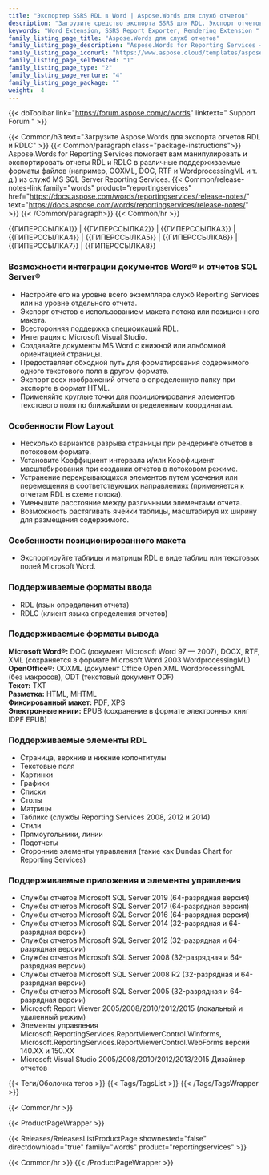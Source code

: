 ```yaml
---
title: "Экспортер SSRS RDL в Word | Aspose.Words для служб отчетов"
description: "Загрузите средство экспорта SSRS для RDL. Экспорт отчетов в форматы Word (DOC, DOCX, PDF, RTF, HTML, MHTML, ODT, TXT, XPS и WordprocessingML) из служб отчетов SQL Server."
keywords: "Word Extension, SSRS Report Exporter, Rendering Extension "
family_listing_page_title: "Aspose.Words для служб отчетов"
family_listing_page_description: "Aspose.Words for Reporting Services — это расширение рендеринга, предназначенное для разработчиков программного обеспечения для экспорта отчетов RDL и RDLC в виде документов DOC, DOCX, PDF, RTF, HTML, MHTML, ODT, TXT, XPS и WordprocessingML из служб Microsoft SQL Server Reporting Services."
family_listing_page_iconurl: "https://www.aspose.cloud/templates/aspose/App_Themes/V3/images/words/272x272/aspose_words-for-reporting-services.png"
family_listing_page_selfHosted: "1"
family_listing_page_type: "2"
family_listing_page_venture: "4"
family_listing_page_package: ""
weight:  4
---
```


{{< dbToolbar link="https://forum.aspose.com/c/words" linktext=" Support Forum " >}}

{{< Common/h3 text="Загрузите Aspose.Words для экспорта отчетов RDL и RDLC"  >}}
{{< Common/paragraph class="package-instructions">}}
Aspose.Words for Reporting Services помогает вам манипулировать и экспортировать отчеты RDL и RDLC в различные поддерживаемые форматы файлов (например, OOXML, DOC, RTF и WordprocessingML и т. д.) из служб MS SQL Server Reporting Services.
{{< Common/release-notes-link family="words" product="reportingservices" href="https://docs.aspose.com/words/reportingservices/release-notes/" text="https://docs.aspose.com/words/reportingservices/release-notes/"  >}}
{{< /Common/paragraph>}}
{{< Common/hr >}}

{{ГИПЕРССЫЛКА1}} | {{ГИПЕРССЫЛКА2}} | {{ГИПЕРССЫЛКА3}} | {{ГИПЕРССЫЛКА4}} | {{ГИПЕРССЫЛКА5}} | {{ГИПЕРССЫЛКА6}} | {{ГИПЕРССЫЛКА7}} | {{ГИПЕРССЫЛКА8}}

### Возможности интеграции документов Word® и отчетов SQL Server®

- Настройте его на уровне всего экземпляра служб Reporting Services или на уровне отдельного отчета.
- Экспорт отчетов с использованием макета потока или позиционного макета.
- Всесторонняя поддержка спецификаций RDL.
- Интеграция с Microsoft Visual Studio.
- Создавайте документы MS Word с книжной или альбомной ориентацией страницы.
- Предоставляет обходной путь для форматирования содержимого одного текстового поля в другом формате.
- Экспорт всех изображений отчета в определенную папку при экспорте в формат HTML.
- Применяйте круглые точки для позиционирования элементов текстового поля по ближайшим определенным координатам.

### Особенности Flow Layout

- Несколько вариантов разрыва страницы при рендеринге отчетов в потоковом формате.
- Установите Коэффициент интервала и/или Коэффициент масштабирования при создании отчетов в потоковом режиме.
- Устранение перекрывающихся элементов путем усечения или перемещения в соответствующих направлениях (применяется к отчетам RDL в схеме потока).
- Уменьшите расстояние между различными элементами отчета.
- Возможность растягивать ячейки таблицы, масштабируя их ширину для размещения содержимого.

### Особенности позиционированного макета

- Экспортируйте таблицы и матрицы RDL в виде таблиц или текстовых полей Microsoft Word.

### Поддерживаемые форматы ввода

- RDL (язык определения отчета)
- RDLC (клиент языка определения отчетов)

### Поддерживаемые форматы вывода

**Microsoft Word®:** DOC (документ Microsoft Word 97 — 2007), DOCX, RTF, XML (сохраняется в формате Microsoft Word 2003 WordprocessingML)\
**OpenOffice®:** OOXML (документ Office Open XML WordprocessingML (без макросов), ODT (текстовый документ ODF)\
**Текст:** TXT\
**Разметка:** HTML, MHTML\
**Фиксированный макет:** PDF, XPS\
**Электронные книги:** EPUB (сохранение в формате электронных книг IDPF EPUB)

### Поддерживаемые элементы RDL

- Страница, верхние и нижние колонтитулы
- Текстовые поля
- Картинки
- Графики
- Списки
- Столы
- Матрицы
- Табликс (службы Reporting Services 2008, 2012 и 2014)
- Стили
- Прямоугольники, линии
- Подотчеты
- Сторонние элементы управления (такие как Dundas Chart for Reporting Services)

### Поддерживаемые приложения и элементы управления

- Службы отчетов Microsoft SQL Server 2019 (64-разрядная версия)
- Службы отчетов Microsoft SQL Server 2017 (64-разрядная версия)
- Службы отчетов Microsoft SQL Server 2016 (64-разрядная версия)
- Службы отчетов Microsoft SQL Server 2014 (32-разрядная и 64-разрядная версии)
- Службы отчетов Microsoft SQL Server 2012 (32-разрядная и 64-разрядная версии)
- Службы отчетов Microsoft SQL Server 2008 (32-разрядная и 64-разрядная версии)
- Службы отчетов Microsoft SQL Server 2008 R2 (32-разрядная и 64-разрядная версии)
- Службы отчетов Microsoft SQL Server 2005 (32-разрядная и 64-разрядная версии)
- Microsoft Report Viewer 2005/2008/2010/2012/2015 (локальный и удаленный режим)
- Элементы управления Microsoft.ReportingServices.ReportViewerControl.Winforms, Microsoft.ReportingServices.ReportViewerControl.WebForms версий 140.XX и 150.XX
- Microsoft Visual Studio 2005/2008/2010/2012/2013/2015 Дизайнер отчетов

{{< Теги/Оболочка тегов >}}
{{< Tags/TagsList >}}
{{< /Tags/TagsWrapper >}}

{{< Common/hr >}}

{{< ProductPageWrapper >}}

<!-- ReleasesListProductPage-->

{{< Releases/ReleasesListProductPage shownested="false"  directdownload="true" family="words" product="reportingservices" >}}

<!-- /ReleasesListProductPage-->

{{< Common/hr >}}
{{< /ProductPageWrapper >}}

